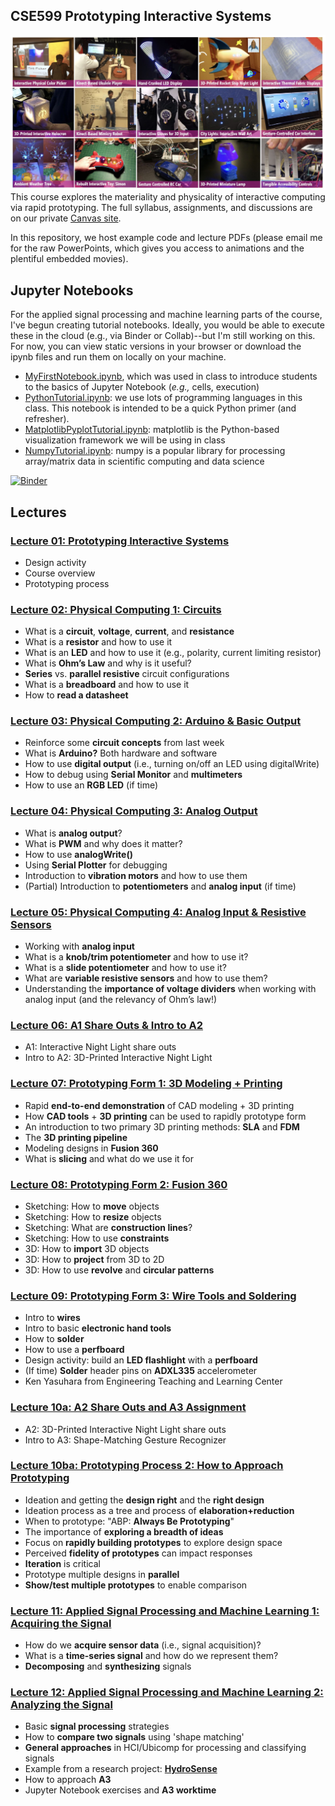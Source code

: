 ## CSE599 Prototyping Interactive Systems
![Example assignments and projects from previous incarnations of this course: CMSC838f at UMD](https://github.com/jonfroehlich/CSE599Sp2019/blob/master/docs/ExampleAssignmentsAndProjects.jpg "Example assignments and projects")
This course explores the materiality and physicality of interactive computing via rapid prototyping. The full syllabus, assignments, and discussions are on our private [Canvas site](https://canvas.uw.edu/courses/1311479). 

In this repository, we host example code and lecture PDFs (please email me for the raw PowerPoints, which gives you access to animations and the plentiful embedded movies).

## Jupyter Notebooks
For the applied signal processing and machine learning parts of the course, I've begun creating tutorial notebooks. Ideally, you would be able to execute these in the cloud (e.g., via Binder or Collab)--but I'm still working on this. For now, you can view static versions in your browser or download the ipynb files and run them on locally on your machine.

- [MyFirstNotebook.ipynb](https://github.com/jonfroehlich/CSE599Sp2019/blob/master/Notebooks/MyFirstNotebook.ipynb), which was used in class to introduce students to the basics of Jupyter Notebook (*e.g.,* cells, execution)
- [PythonTutorial.ipynb](https://github.com/jonfroehlich/CSE599Sp2019/blob/master/Notebooks/PythonTutorial.ipynb): we use lots of programming languages in this class. This notebook is intended to be a quick Python primer (and refresher).
- [MatplotlibPyplotTutorial.ipynb](https://github.com/jonfroehlich/CSE599Sp2019/blob/master/Notebooks/MatplotlibPyplotTutorial.ipynb): matplotlib is the Python-based visualization framework we will be using in class
- [NumpyTutorial.ipynb](https://github.com/jonfroehlich/CSE599Sp2019/blob/master/Notebooks/NumpyTutorial.ipynb): numpy is a popular library for processing array/matrix data in scientific computing and data science

[![Binder](https://mybinder.org/badge_logo.svg)](https://mybinder.org/v2/gh/jonfroehlich/CSE599Sp2019/master)

## Lectures
### [Lecture 01: Prototyping Interactive Systems](https://github.com/jonfroehlich/CSE599Sp2019/blob/master/Lectures/CSE599_L01-PrototypingInteractiveSystems.pdf)
- Design activity
- Course overview
- Prototyping process

### [Lecture 02: Physical Computing 1: Circuits](https://github.com/jonfroehlich/CSE599Sp2019/blob/master/Lectures/CSE599_L02-PhysicalComputing1-Circuits.pdf)
- What is a **circuit**, **voltage**, **current**, and **resistance**
- What is a **resistor** and how to use it
- What is an **LED** and how to use it (e.g., polarity, current limiting resistor) 
- What is **Ohm’s Law** and why is it useful?
- **Series** vs. **parallel resistive** circuit configurations
- What is a **breadboard** and how to use it
- How to **read a datasheet**

### [Lecture 03: Physical Computing 2: Arduino & Basic Output](https://github.com/jonfroehlich/CSE599Sp2019/blob/master/Lectures/CSE599_L03-PhysicalComputing2-ArduinoAndOutput.pdf)
- Reinforce some **circuit concepts** from last week
- What is **Arduino?** Both hardware and software
- How to use **digital output** (i.e., turning on/off an LED using digitalWrite) 
- How to debug using **Serial Monitor** and **multimeters**
- How to use an **RGB LED** (if time)

### [Lecture 04: Physical Computing 3: Analog Output](https://github.com/jonfroehlich/CSE599Sp2019/blob/master/Lectures/CSE599_L04-PhysicalComputing3-AnalogOutput.pdf)
- What is **analog output**?
- What is **PWM** and why does it matter?
- How to use **analogWrite()**
- Using **Serial Plotter** for debugging
- Introduction to **vibration motors** and how to use them
- (Partial) Introduction to **potentiometers** and **analog input** (if time)

### [Lecture 05: Physical Computing 4: Analog Input & Resistive Sensors](https://github.com/jonfroehlich/CSE599Sp2019/blob/master/Lectures/CSE599_L05-PhysicalComputing4-AnalogInput.pdf)
- Working with **analog input**
- What is a **knob/trim potentiometer** and how to use it? 
- What is a **slide potentiometer** and how to use it?
- What are **variable resistive sensors** and how to use them?
- Understanding the **importance of voltage dividers** when working with analog input (and the relevancy of Ohm’s law!)

### [Lecture 06: A1 Share Outs & Intro to A2](https://github.com/jonfroehlich/CSE599Sp2019/blob/master/Lectures/CSE599_L06-A1ShareOutsAndA2Assignment.pdf)
- A1: Interactive Night Light share outs
- Intro to A2: 3D-Printed Interactive Night Light

### [Lecture 07: Prototyping Form 1: 3D Modeling + Printing](https://github.com/jonfroehlich/CSE599Sp2019/blob/master/Lectures/CSE599_L07-PrototypingForm-3DPrinting.pdf)
- Rapid **end-to-end demonstration** of CAD modeling + 3D printing
- How **CAD tools** + **3D printing** can be used to rapidly prototype form 
- An introduction to two primary 3D printing methods: **SLA** and **FDM**
- The **3D printing pipeline**
- Modeling designs in **Fusion 360**
- What is **slicing** and what do we use it for

### [Lecture 08: Prototyping Form 2: Fusion 360](https://github.com/jonfroehlich/CSE599Sp2019/blob/master/Lectures/CSE599_L08-PrototypingForm2-Fusion360.pdf)
- Sketching: How to **move** objects 
- Sketching: How to **resize** objects 
- Sketching: What are **construction lines**? 
- Sketching: How to use **constraints**
- 3D: How to **import** 3D objects
- 3D: How to **project** from 3D to 2D
- 3D: How to use **revolve** and **circular patterns**

### [Lecture 09: Prototyping Form 3: Wire Tools and Soldering](https://github.com/jonfroehlich/CSE599Sp2019/blob/master/Lectures/CSE599_L09-PrototypingForm3-WireToolsAndSoldering.pdf)
- Intro to **wires**
- Intro to basic **electronic hand tools**
- How to **solder**
- How to use a **perfboard**
- Design activity: build an **LED flashlight** with a **perfboard**
- (If time) **Solder** header pins on **ADXL335** accelerometer
- Ken Yasuhara from Engineering Teaching and Learning Center

### [Lecture 10a: A2 Share Outs and A3 Assignment](https://github.com/jonfroehlich/CSE599Sp2019/blob/master/Lectures/CSE599_L10-A2ShareOutsAndA3Assignment.pdf)
- A2: 3D-Printed Interactive Night Light share outs
- Intro to A3: Shape-Matching Gesture Recognizer

### [Lecture 10ba: Prototyping Process 2: How to Approach Prototyping](https://github.com/jonfroehlich/CSE599Sp2019/blob/master/Lectures/CSE599_L10-PrototypingProcess_Part2.pdf)
- Ideation and getting the **design right** and the **right design**
- Ideation process as a tree and process of **elaboration+reduction**
- When to prototype: "ABP: **Always Be Prototyping**"
- The importance of **exploring a breadth of ideas**
- Focus on **rapidly building prototypes** to explore design space
- Perceived **fidelity of prototypes** can impact responses
- **Iteration** is critical
- Prototype multiple designs in **parallel**
- **Show/test multiple prototypes** to enable comparison

### [Lecture 11: Applied Signal Processing and Machine Learning 1: Acquiring the Signal](https://github.com/jonfroehlich/CSE599Sp2019/blob/master/Lectures/CSE599_L11-AppliedSPandML1-AcquiringTheSignal.pdf)
- How do we **acquire sensor data** (i.e., signal acquisition)?
- What is a **time-series signal** and how do we represent them?
- **Decomposing** and **synthesizing** signals

### [Lecture 12: Applied Signal Processing and Machine Learning 2: Analyzing the Signal](https://github.com/jonfroehlich/CSE599Sp2019/blob/master/Lectures/CSE599_L12-AppliedSPandML2-AnalyzingTheSignal.pdf)
- Basic **signal processing** strategies
- How to **compare two signals** using 'shape matching'
- **General approaches** in HCI/Ubicomp for processing and classifying signals
- Example from a research project: [**HydroSense**](https://github.com/jonfroehlich/CSE599Sp2019/blob/master/Lectures/CSE599_L12-AppliedSPandML2-HydroSense.pdf)
- How to approach **A3**
- Jupyter Notebook exercises and **A3 worktime**








